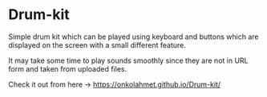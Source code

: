 # Drum-kit
Simple drum kit which can be played using keyboard and buttons which are displayed on the screen with a small different feature.

It may take some time to play sounds smoothly since they are not in URL form and taken from uploaded files.

Check it out from here -> https://onkolahmet.github.io/Drum-kit/
